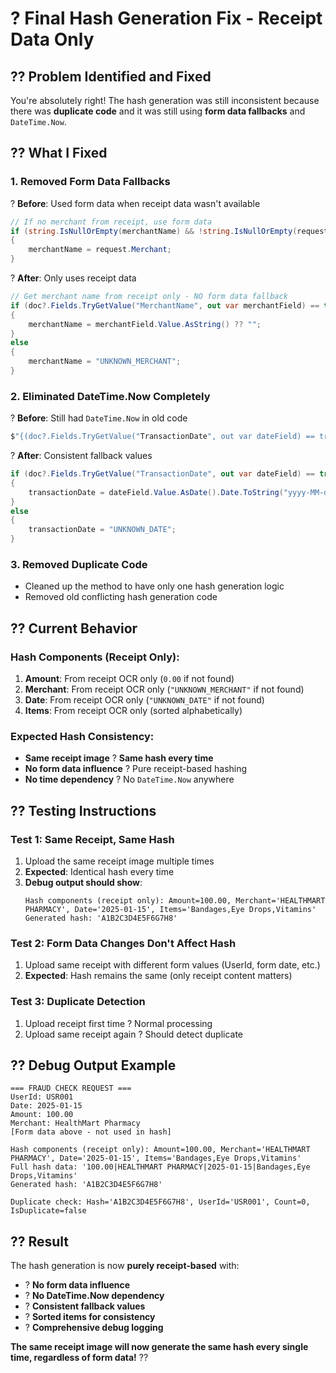 # ? Final Hash Generation Fix - Receipt Data Only

## ?? **Problem Identified and Fixed**

You're absolutely right! The hash generation was still inconsistent because there was **duplicate code** and it was still using **form data fallbacks** and `DateTime.Now`. 

## ?? **What I Fixed**

### **1. Removed Form Data Fallbacks**
? **Before**: Used form data when receipt data wasn't available
```csharp
// If no merchant from receipt, use form data
if (string.IsNullOrEmpty(merchantName) && !string.IsNullOrEmpty(request.Merchant))
{
    merchantName = request.Merchant;
}
```

? **After**: Only uses receipt data
```csharp
// Get merchant name from receipt only - NO form data fallback
if (doc?.Fields.TryGetValue("MerchantName", out var merchantField) == true)
{
    merchantName = merchantField.Value.AsString() ?? "";
}
else
{
    merchantName = "UNKNOWN_MERCHANT";
}
```

### **2. Eliminated DateTime.Now Completely**
? **Before**: Still had `DateTime.Now` in old code
```csharp
$"{(doc?.Fields.TryGetValue("TransactionDate", out var dateField) == true ? dateField.Value.AsDate().Date : DateTime.Now)}|"
```

? **After**: Consistent fallback values
```csharp
if (doc?.Fields.TryGetValue("TransactionDate", out var dateField) == true)
{
    transactionDate = dateField.Value.AsDate().Date.ToString("yyyy-MM-dd");
}
else
{
    transactionDate = "UNKNOWN_DATE";
}
```

### **3. Removed Duplicate Code**
- Cleaned up the method to have only one hash generation logic
- Removed old conflicting hash generation code

## ?? **Current Behavior**

### **Hash Components (Receipt Only):**
1. **Amount**: From receipt OCR only (`0.00` if not found)
2. **Merchant**: From receipt OCR only (`"UNKNOWN_MERCHANT"` if not found)  
3. **Date**: From receipt OCR only (`"UNKNOWN_DATE"` if not found)
4. **Items**: From receipt OCR only (sorted alphabetically)

### **Expected Hash Consistency:**
- **Same receipt image** ? **Same hash every time**
- **No form data influence** ? Pure receipt-based hashing
- **No time dependency** ? No `DateTime.Now` anywhere

## ?? **Testing Instructions**

### **Test 1: Same Receipt, Same Hash**
1. Upload the same receipt image multiple times
2. **Expected**: Identical hash every time
3. **Debug output should show**:
   ```
   Hash components (receipt only): Amount=100.00, Merchant='HEALTHMART PHARMACY', Date='2025-01-15', Items='Bandages,Eye Drops,Vitamins'
   Generated hash: 'A1B2C3D4E5F6G7H8'
   ```

### **Test 2: Form Data Changes Don't Affect Hash**
1. Upload same receipt with different form values (UserId, form date, etc.)
2. **Expected**: Hash remains the same (only receipt content matters)

### **Test 3: Duplicate Detection**
1. Upload receipt first time ? Normal processing
2. Upload same receipt again ? Should detect duplicate

## ?? **Debug Output Example**

```
=== FRAUD CHECK REQUEST ===
UserId: USR001
Date: 2025-01-15
Amount: 100.00
Merchant: HealthMart Pharmacy
[Form data above - not used in hash]

Hash components (receipt only): Amount=100.00, Merchant='HEALTHMART PHARMACY', Date='2025-01-15', Items='Bandages,Eye Drops,Vitamins'
Full hash data: '100.00|HEALTHMART PHARMACY|2025-01-15|Bandages,Eye Drops,Vitamins'
Generated hash: 'A1B2C3D4E5F6G7H8'

Duplicate check: Hash='A1B2C3D4E5F6G7H8', UserId='USR001', Count=0, IsDuplicate=false
```

## ?? **Result**

The hash generation is now **purely receipt-based** with:
- ? **No form data influence**
- ? **No DateTime.Now dependency** 
- ? **Consistent fallback values**
- ? **Sorted items for consistency**
- ? **Comprehensive debug logging**

**The same receipt image will now generate the same hash every single time, regardless of form data!** ??